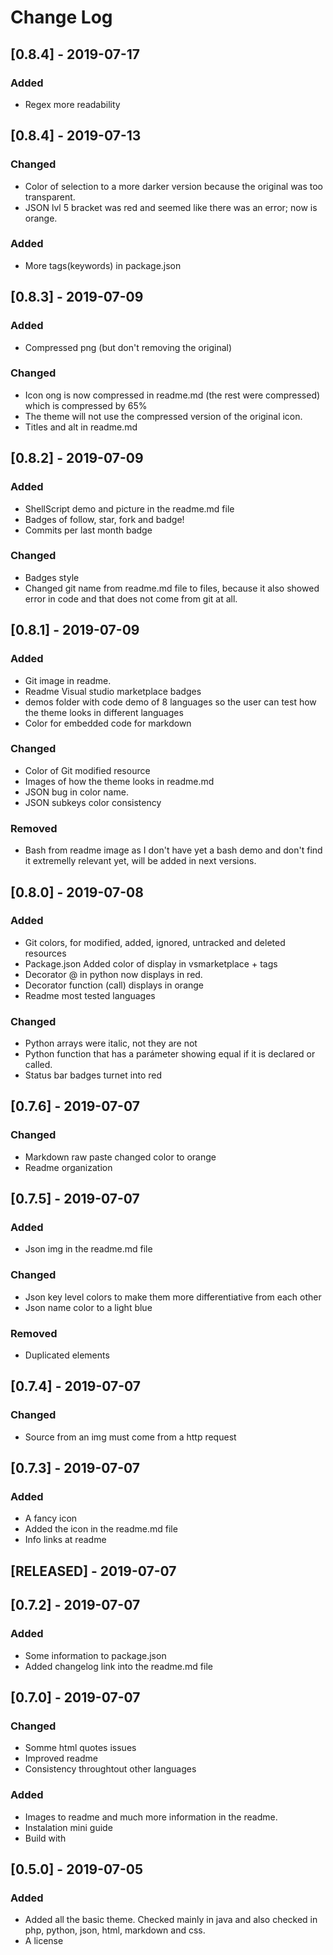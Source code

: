 <!-- markdownlint-disable MD024-->
# **Change Log**

## [0.8.4] - 2019-07-17

### Added

- Regex more readability

## [0.8.4] - 2019-07-13

### Changed

- Color of selection to a more darker version because the original was too transparent.
- JSON lvl 5 bracket was red and seemed like there was an error; now is orange.

### Added

- More tags(keywords) in package.json

## [0.8.3] - 2019-07-09

### Added

- Compressed png (but don't removing the original)

### Changed

- Icon ong is now compressed in readme.md (the rest were compressed) which is compressed by 65%
- The theme will not use the compressed version of the original icon.
- Titles and alt in readme.md

## [0.8.2] - 2019-07-09

### Added

- ShellScript demo and picture in the readme.md file
- Badges of follow, star, fork and badge!
- Commits per last month badge

### Changed

- Badges style
- Changed git name from readme.md file to files, because it also showed error in code and that does not come from git at all.

## [0.8.1] - 2019-07-09

### Added

- Git image in readme.
- Readme Visual studio marketplace badges
- demos folder with code demo of 8 languages so the user can test how the theme looks in different languages
- Color for embedded code for markdown

### Changed

- Color of Git modified resource
- Images of how the theme looks in readme.md
- JSON bug in color name.
- JSON subkeys color consistency

### Removed

- Bash from readme image as I don't have yet a bash demo and don't find it extremelly relevant yet, will be added in next versions.

## [0.8.0] - 2019-07-08

### Added

- Git colors, for modified, added, ignored, untracked and deleted resources
- Package.json Added color of display in vsmarketplace + tags
- Decorator @ in python now displays in red.
- Decorator function (call) displays in orange
- Readme most tested languages

### Changed

- Python arrays were italic, not they are not
- Python function that has a parámeter showing equal if it is declared or called.
- Status bar badges turnet into red

## [0.7.6] - 2019-07-07

### Changed

- Markdown raw paste changed color to orange
- Readme organization

## [0.7.5] - 2019-07-07

### Added

- Json img in the readme.md file

### Changed

- Json key level colors to make them more differentiative from each other
- Json name color to a light blue

### Removed

- Duplicated elements

## [0.7.4] - 2019-07-07

### Changed

- Source from an img must come from a http request

## [0.7.3] - 2019-07-07

### Added

- A fancy icon
- Added the icon in the readme.md file
- Info links at readme

## [RELEASED] - 2019-07-07

## [0.7.2] - 2019-07-07

### Added

- Some information to package.json
- Added changelog link into the readme.md file

## [0.7.0] - 2019-07-07

### Changed

- Somme html quotes issues
- Improved readme
- Consistency throughtout other languages

### Added

- Images to readme and much more information in the readme.
- Instalation mini guide
- Build with

## [0.5.0] - 2019-07-05

### Added

- Added all the basic theme. Checked mainly in java and also checked in php, python, json, html, markdown and css.
- A license
